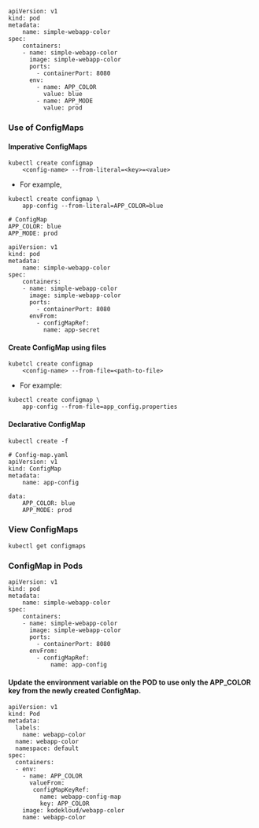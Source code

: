 ```
apiVersion: v1
kind: pod
metadata:
    name: simple-webapp-color
spec:
    containers:
    - name: simple-webapp-color
      image: simple-webapp-color
      ports:
        - containerPort: 8080
      env:
        - name: APP_COLOR
          value: blue
        - name: APP_MODE
          value: prod
```

### Use of ConfigMaps

#### Imperative ConfigMaps

```
kubectl create configmap
    <config-name> --from-literal=<key>=<value>
```

- For example,

```
kubectl create configmap \
    app-config --from-literal=APP_COLOR=blue
```

```
# ConfigMap
APP_COLOR: blue
APP_MODE: prod
```

```
apiVersion: v1
kind: pod
metadata:
    name: simple-webapp-color
spec:
    containers:
    - name: simple-webapp-color
      image: simple-webapp-color
      ports:
        - containerPort: 8080
      envFrom:
        - configMapRef:
          name: app-secret
```

#### Create ConfigMap using files

```
kubetcl create configmap
    <config-name> --from-file=<path-to-file>
```

- For example:

```
kubectl create configmap \
    app-config --from-file=app_config.properties
```

#### Declarative ConfigMap

```
kubectl create -f
```

```
# Config-map.yaml
apiVersion: v1
kind: ConfigMap
metadata:
    name: app-config

data:
    APP_COLOR: blue
    APP_MODE: prod
```

### View ConfigMaps

```
kubectl get configmaps
```

### ConfigMap in Pods

```
apiVersion: v1
kind: pod
metadata:
    name: simple-webapp-color
spec:
    containers:
    - name: simple-webapp-color
      image: simple-webapp-color
      ports:
        - containerPort: 8080
      envFrom:
        - configMapRef:
            name: app-config
```

#### Update the environment variable on the POD to use only the APP_COLOR key from the newly created ConfigMap.
```
apiVersion: v1
kind: Pod
metadata:
  labels:
    name: webapp-color
  name: webapp-color
  namespace: default
spec:
  containers:
  - env:
    - name: APP_COLOR
      valueFrom:
       configMapKeyRef:
         name: webapp-config-map
         key: APP_COLOR
    image: kodekloud/webapp-color
    name: webapp-color
```